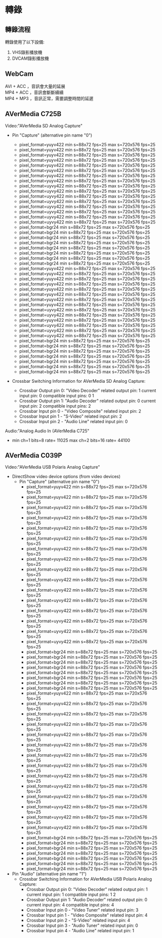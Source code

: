 # 轉錄
## 轉錄流程
轉錄使用了以下設備:
1. VHS錄影播放機
2. DVCAM錄影播放機

## WebCam
AVI + ACC ，音訊會大量的延展  
MP4 + ACC ，音訊會斷斷續續  
MP4 + MP3 ，音訊正常，需要調整時間的延遲  

## AVerMedia C725B
Video:"AVerMedia SD Analog Capture"
  - Pin "Capture" (alternative pin name "0")
    - pixel_format=yuyv422  min s=88x72 fps=25 max s=720x576 fps=25
    - pixel_format=yuyv422  min s=88x72 fps=25 max s=720x576 fps=25
    - pixel_format=yuyv422  min s=88x72 fps=25 max s=720x576 fps=25
    - pixel_format=yuyv422  min s=88x72 fps=25 max s=720x576 fps=25
    - pixel_format=yuyv422  min s=88x72 fps=25 max s=720x576 fps=25
    - pixel_format=yuyv422  min s=88x72 fps=25 max s=720x576 fps=25
    - pixel_format=yuyv422  min s=88x72 fps=25 max s=720x576 fps=25
    - pixel_format=yuyv422  min s=88x72 fps=25 max s=720x576 fps=25
    - pixel_format=uyvy422  min s=88x72 fps=25 max s=720x576 fps=25
    - pixel_format=uyvy422  min s=88x72 fps=25 max s=720x576 fps=25
    - pixel_format=uyvy422  min s=88x72 fps=25 max s=720x576 fps=25
    - pixel_format=uyvy422  min s=88x72 fps=25 max s=720x576 fps=25
    - pixel_format=uyvy422  min s=88x72 fps=25 max s=720x576 fps=25
    - pixel_format=uyvy422  min s=88x72 fps=25 max s=720x576 fps=25
    - pixel_format=uyvy422  min s=88x72 fps=25 max s=720x576 fps=25
    - pixel_format=uyvy422  min s=88x72 fps=25 max s=720x576 fps=25
    - pixel_format=bgr24  min s=88x72 fps=25 max s=720x576 fps=25
    - pixel_format=bgr24  min s=88x72 fps=25 max s=720x576 fps=25
    - pixel_format=bgr24  min s=88x72 fps=25 max s=720x576 fps=25
    - pixel_format=bgr24  min s=88x72 fps=25 max s=720x576 fps=25
    - pixel_format=bgr24  min s=88x72 fps=25 max s=720x576 fps=25
    - pixel_format=bgr24  min s=88x72 fps=25 max s=720x576 fps=25
    - pixel_format=bgr24  min s=88x72 fps=25 max s=720x576 fps=25
    - pixel_format=bgr24  min s=88x72 fps=25 max s=720x576 fps=25
    - pixel_format=yuyv422  min s=88x72 fps=25 max s=720x576 fps=25
    - pixel_format=yuyv422  min s=88x72 fps=25 max s=720x576 fps=25
    - pixel_format=yuyv422  min s=88x72 fps=25 max s=720x576 fps=25
    - pixel_format=yuyv422  min s=88x72 fps=25 max s=720x576 fps=25
    - pixel_format=yuyv422  min s=88x72 fps=25 max s=720x576 fps=25
    - pixel_format=yuyv422  min s=88x72 fps=25 max s=720x576 fps=25
    - pixel_format=yuyv422  min s=88x72 fps=25 max s=720x576 fps=25
    - pixel_format=yuyv422  min s=88x72 fps=25 max s=720x576 fps=25
    - pixel_format=uyvy422  min s=88x72 fps=25 max s=720x576 fps=25
    - pixel_format=uyvy422  min s=88x72 fps=25 max s=720x576 fps=25
    - pixel_format=yuyv422  min s=88x72 fps=25 max s=720x576 fps=25
    - pixel_format=uyvy422  min s=88x72 fps=25 max s=720x576 fps=25
    - pixel_format=uyvy422  min s=88x72 fps=25 max s=720x576 fps=25
    - pixel_format=uyvy422  min s=88x72 fps=25 max s=720x576 fps=25
    - pixel_format=bgr24  min s=88x72 fps=25 max s=720x576 fps=25
    - pixel_format=bgr24  min s=88x72 fps=25 max s=720x576 fps=25
    - pixel_format=bgr24  min s=88x72 fps=25 max s=720x576 fps=25
    - pixel_format=bgr24  min s=88x72 fps=25 max s=720x576 fps=25
    - pixel_format=bgr24  min s=88x72 fps=25 max s=720x576 fps=25
    - pixel_format=bgr24  min s=88x72 fps=25 max s=720x576 fps=25
    - pixel_format=bgr24  min s=88x72 fps=25 max s=720x576 fps=25

  - Crossbar Switching Information for AVerMedia SD Analog Capture:
    - Crossbar Output pin 0: "Video Decoder" related output pin: 1 current input pin: 0 compatible input pins: 0 1
    - Crossbar Output pin 1: "Audio Decoder" related output pin: 0 current input pin: 2 compatible input pins: 2
    - Crossbar Input pin 0 - "Video Composite" related input pin: 2
    - Crossbar Input pin 1 - "S-Video" related input pin: 2
    - Crossbar Input pin 2 - "Audio Line" related input pin: 0

Audio:"Analog Audio In (AVerMedia C725"
  - min ch=1 bits=8 rate= 11025 max ch=2 bits=16 rate= 44100

## AVerMedia C039P
Video:"AVerMedia USB Polaris Analog Capture"
  - DirectShow video device options (from video devices)
    - Pin "Capture" (alternative pin name "0")
      - pixel_format=yuyv422  min s=88x72 fps=25 max s=720x576 fps=25
      - pixel_format=yuyv422  min s=88x72 fps=25 max s=720x576 fps=25
      - pixel_format=yuyv422  min s=88x72 fps=25 max s=720x576 fps=25
      - pixel_format=yuyv422  min s=88x72 fps=25 max s=720x576 fps=25
      - pixel_format=yuyv422  min s=88x72 fps=25 max s=720x576 fps=25
      - pixel_format=yuyv422  min s=88x72 fps=25 max s=720x576 fps=25
      - pixel_format=yuyv422  min s=88x72 fps=25 max s=720x576 fps=25
      - pixel_format=yuyv422  min s=88x72 fps=25 max s=720x576 fps=25
      - pixel_format=uyvy422  min s=88x72 fps=25 max s=720x576 fps=25
      - pixel_format=uyvy422  min s=88x72 fps=25 max s=720x576 fps=25
      - pixel_format=uyvy422  min s=88x72 fps=25 max s=720x576 fps=25
      - pixel_format=uyvy422  min s=88x72 fps=25 max s=720x576 fps=25
      - pixel_format=uyvy422  min s=88x72 fps=25 max s=720x576 fps=25
      - pixel_format=uyvy422  min s=88x72 fps=25 max s=720x576 fps=25
      - pixel_format=uyvy422  min s=88x72 fps=25 max s=720x576 fps=25
      - pixel_format=uyvy422  min s=88x72 fps=25 max s=720x576 fps=25
      - pixel_format=bgr24  min s=88x72 fps=25 max s=720x576 fps=25
      - pixel_format=bgr24  min s=88x72 fps=25 max s=720x576 fps=25
      - pixel_format=bgr24  min s=88x72 fps=25 max s=720x576 fps=25
      - pixel_format=bgr24  min s=88x72 fps=25 max s=720x576 fps=25
      - pixel_format=bgr24  min s=88x72 fps=25 max s=720x576 fps=25
      - pixel_format=bgr24  min s=88x72 fps=25 max s=720x576 fps=25
      - pixel_format=bgr24  min s=88x72 fps=25 max s=720x576 fps=25
      - pixel_format=bgr24  min s=88x72 fps=25 max s=720x576 fps=25
      - pixel_format=yuyv422  min s=88x72 fps=25 max s=720x576 fps=25
      - pixel_format=yuyv422  min s=88x72 fps=25 max s=720x576 fps=25
      - pixel_format=yuyv422  min s=88x72 fps=25 max s=720x576 fps=25
      - pixel_format=yuyv422  min s=88x72 fps=25 max s=720x576 fps=25
      - pixel_format=yuyv422  min s=88x72 fps=25 max s=720x576 fps=25
      - pixel_format=yuyv422  min s=88x72 fps=25 max s=720x576 fps=25
      - pixel_format=yuyv422  min s=88x72 fps=25 max s=720x576 fps=25
      - pixel_format=yuyv422  min s=88x72 fps=25 max s=720x576 fps=25
      - pixel_format=uyvy422  min s=88x72 fps=25 max s=720x576 fps=25
      - pixel_format=uyvy422  min s=88x72 fps=25 max s=720x576 fps=25
      - pixel_format=yuyv422  min s=88x72 fps=25 max s=720x576 fps=25
      - pixel_format=uyvy422  min s=88x72 fps=25 max s=720x576 fps=25
      - pixel_format=uyvy422  min s=88x72 fps=25 max s=720x576 fps=25
      - pixel_format=uyvy422  min s=88x72 fps=25 max s=720x576 fps=25
      - pixel_format=bgr24  min s=88x72 fps=25 max s=720x576 fps=25
      - pixel_format=bgr24  min s=88x72 fps=25 max s=720x576 fps=25
      - pixel_format=bgr24  min s=88x72 fps=25 max s=720x576 fps=25
      - pixel_format=bgr24  min s=88x72 fps=25 max s=720x576 fps=25
      - pixel_format=bgr24  min s=88x72 fps=25 max s=720x576 fps=25
      - pixel_format=bgr24  min s=88x72 fps=25 max s=720x576 fps=25
      - pixel_format=bgr24  min s=88x72 fps=25 max s=720x576 fps=25
   - Pin "Audio" (alternative pin name "1")
      - Crossbar Switching Information for AVerMedia USB Polaris Analog Capture:
        - Crossbar Output pin 0: "Video Decoder" related output pin: 1 current input pin: 1 compatible input pins: 1 2
        - Crossbar Output pin 1: "Audio Decoder" related output pin: 0 current input pin: 4 compatible input pins: 4
        - Crossbar Input pin 0 - "Video Tuner" related input pin: 3
        - Crossbar Input pin 1 - "Video Composite" related input pin: 4
        - Crossbar Input pin 2 - "S-Video" related input pin: 4
        - Crossbar Input pin 3 - "Audio Tuner" related input pin: 0
        - Crossbar Input pin 4 - "Audio Line" related input pin: 1
